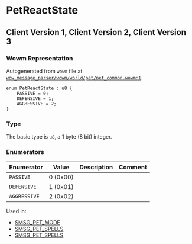 # PetReactState

## Client Version 1, Client Version 2, Client Version 3

### Wowm Representation

Autogenerated from `wowm` file at [`wow_message_parser/wowm/world/pet/pet_common.wowm:1`](https://github.com/gtker/wow_messages/tree/main/wow_message_parser/wowm/world/pet/pet_common.wowm#L1).

```rust,ignore
enum PetReactState : u8 {
    PASSIVE = 0;
    DEFENSIVE = 1;
    AGGRESSIVE = 2;
}
```
### Type
The basic type is `u8`, a 1 byte (8 bit) integer.
### Enumerators
| Enumerator | Value  | Description | Comment |
| --------- | -------- | ----------- | ------- |
| `PASSIVE` | 0 (0x00) |  |  |
| `DEFENSIVE` | 1 (0x01) |  |  |
| `AGGRESSIVE` | 2 (0x02) |  |  |

Used in:
* [SMSG_PET_MODE](smsg_pet_mode.md)
* [SMSG_PET_SPELLS](smsg_pet_spells.md)
* [SMSG_PET_SPELLS](smsg_pet_spells.md)

